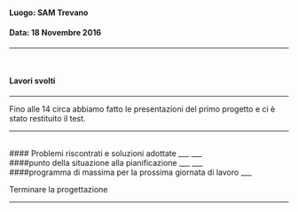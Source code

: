 #### Luogo: SAM Trevano
#### Data: 18 Novembre 2016
___
<br>

#### Lavori svolti
___

Fino alle 14 circa abbiamo fatto le presentazioni del primo progetto e ci è stato restituito il test.
___
<br>
#### Problemi riscontrati e soluzioni adottate
___
___
<br>
####punto della situazione alla pianificazione
___
___
<br>
####programma di massima per la prossima giornata di lavoro
___

Terminare la progettazione
___